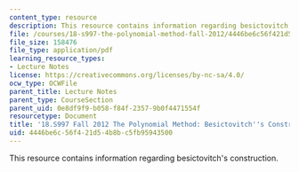 ```yaml
---
content_type: resource
description: This resource contains information regarding besictovitch's construction.
file: /courses/18-s997-the-polynomial-method-fall-2012/4446be6c56f421d54b8bc5fb95943500_MIT18_S997F12_lec32.pdf
file_size: 158476
file_type: application/pdf
learning_resource_types:
- Lecture Notes
license: https://creativecommons.org/licenses/by-nc-sa/4.0/
ocw_type: OCWFile
parent_title: Lecture Notes
parent_type: CourseSection
parent_uid: 0e8df9f9-b058-f84f-2357-9b0f4471554f
resourcetype: Document
title: '18.S997 Fall 2012 The Polynomial Method: Besictovitch''s Construction'
uid: 4446be6c-56f4-21d5-4b8b-c5fb95943500
---
```

This resource contains information regarding besictovitch's construction.